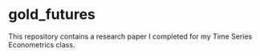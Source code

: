 # gold_futures
This repository contains a research paper I completed for my Time Series Econometrics class. 
